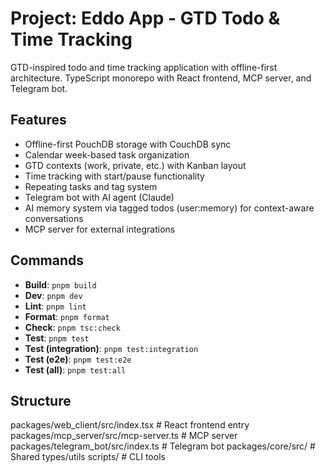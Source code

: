 # Project: Eddo App - GTD Todo & Time Tracking

GTD-inspired todo and time tracking application with offline-first architecture.
TypeScript monorepo with React frontend, MCP server, and Telegram bot.

## Features

- Offline-first PouchDB storage with CouchDB sync
- Calendar week-based task organization
- GTD contexts (work, private, etc.) with Kanban layout
- Time tracking with start/pause functionality
- Repeating tasks and tag system
- Telegram bot with AI agent (Claude)
- AI memory system via tagged todos (user:memory) for context-aware conversations
- MCP server for external integrations

## Commands

- **Build**: `pnpm build`
- **Dev**: `pnpm dev`
- **Lint**: `pnpm lint`
- **Format**: `pnpm format`
- **Check**: `pnpm tsc:check`
- **Test**: `pnpm test`
- **Test (integration)**: `pnpm test:integration`
- **Test (e2e)**: `pnpm test:e2e`
- **Test (all)**: `pnpm test:all`

## Structure

packages/web_client/src/index.tsx        # React frontend entry
packages/mcp_server/src/mcp-server.ts    # MCP server
packages/telegram_bot/src/index.ts   # Telegram bot
packages/core/src/                 # Shared types/utils
scripts/                             # CLI tools
